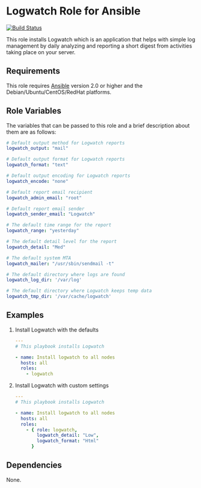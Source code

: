 # Logwatch Role for Ansible

[![Build Status](https://travis-ci.org/petemcw/ansible-role-logwatch.svg?branch=master)](https://travis-ci.org/petemcw/ansible-role-logwatch)

This role installs Logwatch which is an application that helps with simple log
management by daily analyzing and reporting a short digest from activities taking place on your server.

## Requirements

This role requires [Ansible](http://www.ansibleworks.com/) version 2.0 or higher and the Debian/Ubuntu/CentOS/RedHat platforms.

## Role Variables

The variables that can be passed to this role and a brief description about
them are as follows:

```yaml
# Default output method for Logwatch reports
logwatch_output: "mail"

# Default output format for Logwatch reports
logwatch_format: "text"

# Default output encoding for Logwatch reports
logwatch_encode: "none"

# Default report email recipient
logwatch_admin_email: "root"

# Default report email sender
logwatch_sender_email: "Logwatch"

# The default time range for the report
logwatch_range: "yesterday"

# The default detail level for the report
logwatch_detail: "Med"

# The default system MTA
logwatch_mailer: "/usr/sbin/sendmail -t"

# The default directory where logs are found
logwatch_log_dir: '/var/log'

# The default directory where Logwatch keeps temp data
logwatch_tmp_dir: '/var/cache/logwatch'
```

## Examples

1. Install Logwatch with the defaults

    ```yaml
    ---
    # This playbook installs Logwatch

    - name: Install logwatch to all nodes
      hosts: all
      roles:
        - logwatch
    ```

2. Install Logwatch with custom settings

    ```yaml
    ---
    # This playbook installs Logwatch

    - name: Install logwatch to all nodes
      hosts: all
      roles:
        - { role: logwatch,
            logwatch_detail: "Low",
            logwatch_format: "Html"
          }
    ```

## Dependencies

None.
